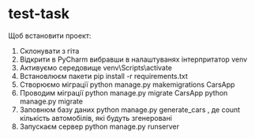 # test-task

Щоб встановити проект:
1. Склонувати з гіта
2. Відкрити в PyCharm вибравши в налаштуванях інтерпритатор venv
3. Активуємо середовище venv\Scripts\activate
4. Встановлюєм пакети pip install -r requirements.txt
5. Створюємо міграції python manage.py makemigrations CarsApp
6. Проводим міграції python manage.py migrate CarsApp python manage.py migrate
7. Заповнюм базу даних python manage.py generate_cars <count>, де count кількість автомобілів, які будуть згенеровані
8. Запускаєм сервер python manage.py runserver
